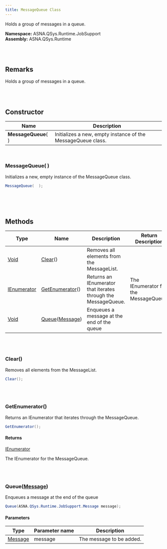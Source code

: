 ```yaml
---
title: MessageQueue Class
---
```


Holds a group of messages in a queue.

**Namespace:** ASNA.QSys.Runtime.JobSupport <br/>
**Assembly:** ASNA.QSys.Runtime

<br>
<br>

## Remarks

Holds a group of messages in a queue.

[//]: # ($$TODO: Complete the Remarks section.)

<br>
<br>

## Constructor

| Name |  Description 
| --- | --- 
| **MessageQueue**(  ) | Initializes a new, empty instance of the MessageQueue class.

<br>

### MessageQueue(  )

Initializes a new, empty instance of the MessageQueue class.

```cs
MessageQueue(  );
```


<br>


<br>
<br>

## Methods

| Type | Name | Description | Return Description 
| --- | --- | --- | --- 
| [Void](https://docs.microsoft.com/en-us/dotnet/api/system.void) | [Clear](#clear)() | Removes all elements from the MessageList. | 
| [IEnumerator](https://docs.microsoft.com/en-us/dotnet/api/system.collections.ienumerator) | [GetEnumerator](#getenumerator)() | Returns an IEnumerator that iterates through the MessageQueue. | The IEnumerator for the MessageQueue.
| [Void](https://docs.microsoft.com/en-us/dotnet/api/system.void) | [Queue](#queuemessage)([Message](/reference/asna-qsys-runtime/job-support/message.html)) | Enqueues a message at the end of the queue | 

<br>
<br>

### Clear()

Removes all elements from the MessageList.

```cs
Clear();
```


<br>
<br>

### GetEnumerator()

Returns an IEnumerator that iterates through the MessageQueue.

```cs
GetEnumerator();
```

#### Returns

[IEnumerator](https://docs.microsoft.com/en-us/dotnet/api/system.collections.ienumerator)

The IEnumerator for the MessageQueue.


<br>
<br>

### Queue([Message](/reference/asna-qsys-runtime/job-support/message.html))

Enqueues a message at the end of the queue

```cs
Queue(ASNA.QSys.Runtime.JobSupport.Message message);
```

#### Parameters

| Type | Parameter name | Description
| --- | --- | ---
| [Message](/reference/asna-qsys-runtime/job-support/message.html) | message | The message to be added. 


<br>
<br>

